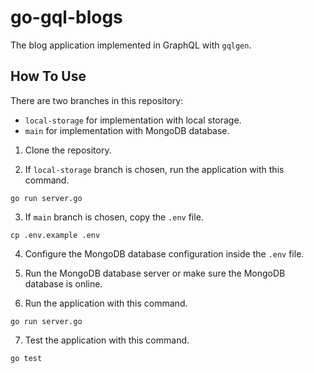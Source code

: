 # go-gql-blogs

The blog application implemented in GraphQL with `gqlgen`.

## How To Use

There are two branches in this repository:

- `local-storage` for implementation with local storage.
- `main` for implementation with MongoDB database.

1. Clone the repository.

2. If `local-storage` branch is chosen, run the application with this command.

```
go run server.go
```

3. If `main` branch is chosen, copy the `.env` file.

```
cp .env.example .env
```

4. Configure the MongoDB database configuration inside the `.env` file.

5. Run the MongoDB database server or make sure the MongoDB database is online.

6. Run the application with this command.

```
go run server.go
```

7. Test the application with this command.

```
go test
```
